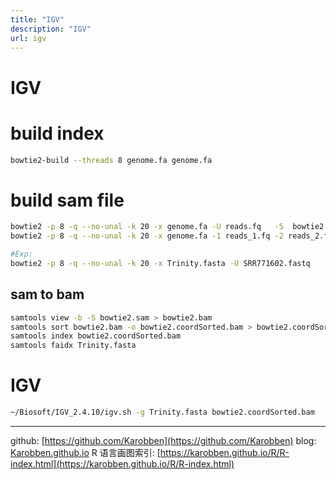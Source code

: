 ```yaml
---
title: "IGV"
description: "IGV"
url: igv
---
```


# IGV

# build index
```bash
bowtie2-build --threads 8 genome.fa genome.fa
```
# build sam file
```bash
bowtie2 -p 8 -q --no-unal -k 20 -x genome.fa -U reads.fq   -S  bowtie2.sam
bowtie2 -p 8 -q --no-unal -k 20 -x genome.fa -1 reads_1.fq -2 reads_2.fq  -S  bowtie2.sam

#Exp:
bowtie2 -p 8 -q --no-unal -k 20 -x Trinity.fasta -U SRR771602.fastq   -S  bowtie2.sam
```
## sam to bam
```bash
samtools view -b -S bowtie2.sam > bowtie2.bam
samtools sort bowtie2.bam -o bowtie2.coordSorted.bam > bowtie2.coordSorted.bam
samtools index bowtie2.coordSorted.bam
samtools faidx Trinity.fasta
```

# IGV
```bash
~/Biosoft/IGV_2.4.10/igv.sh -g Trinity.fasta bowtie2.coordSorted.bam
```

---
github: [https://github.com/Karobben](https://github.com/Karobben)
blog: [Karobben.github.io](http://Karobben.github.io)
R 语言画图索引: [https://karobben.github.io/R/R-index.html](https://karobben.github.io/R/R-index.html)
